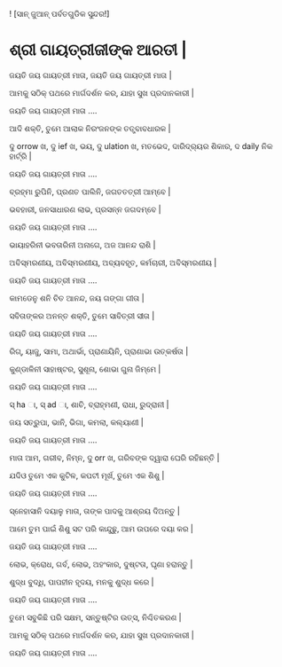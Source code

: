 ! [ସାନ୍ ଜୁଆନ୍ ପର୍ବତଗୁଡିକ ସୁନ୍ଦର!]

# ଶ୍ରୀ ଗାୟତ୍ରୀଜୀଙ୍କ ଆରତୀ |

ଜୟତି ଜୟ ଗାୟତ୍ରୀ ମାତା, ଜୟତି ଜୟ ଗାୟତ୍ରୀ ମାତା |

ଆମକୁ ସଠିକ୍ ପଥରେ ମାର୍ଗଦର୍ଶନ କର, ଯାହା ସୁଖ ପ୍ରଦାନକାରୀ |

ଜୟତି ଜୟ ଗାୟତ୍ରୀ ମାତା ....

ଆଦି ଶକ୍ତି, ତୁମେ ଆଲାକ ନିରଂଜନଙ୍କ ତତ୍ତ୍ବାବଧାରକ |

ଦୁ orrow ଖ, ଦୁ ief ଖ, ଭୟ, ଦୁ ulation ଖ, ମତଭେଦ, ଦାରିଦ୍ର୍ୟର ଶିକାର, ଦ daily ନିକ ହାର୍ଟ୍ରି |

ଜୟତି ଜୟ ଗାୟତ୍ରୀ ମାତା ....

ବ୍ରହ୍ମା ରୁପିନି, ପ୍ରଣତ ପାଲିନି, ଜଗତତତ୍ରୀ ଆମ୍ବେ |

ଭବହାରୀ, ଜନସାଧାରଣ ଲାଭ, ପ୍ରସନ୍ନ ଜଗଦମ୍ବେ |

ଜୟତି ଜୟ ଗାୟତ୍ରୀ ମାତା ....

ଭାୟାହରିନୀ ଭବତାରିନୀ ଅନାଗେ, ଅଜ ଆନନ୍ଦ ରାଶି |

ଅବିସ୍ମରଣୀୟ, ଅବିସ୍ମରଣୀୟ, ଅବ୍ୟବହୃତ, କର୍ମଚାରୀ, ଅବିସ୍ମରଣୀୟ |

ଜୟତି ଜୟ ଗାୟତ୍ରୀ ମାତା ....

କାମଡେନୁ ଶନି ଚିତ ଆନନ୍ଦ, ଜୟ ଗଙ୍ଗା ଗୀତା |

ସବିତାଙ୍କର ଅନନ୍ତ ଶକ୍ତି, ତୁମେ ସାବିତ୍ରୀ ସୀତା |

ଜୟତି ଜୟ ଗାୟତ୍ରୀ ମାତା ....

ରିଗ୍, ୟାଜୁ, ସାମା, ଅଥାର୍ଭା, ପ୍ରାଣାୟିନି, ପ୍ରାଣାଭା ଉତ୍କର୍ଷତା |

କୁଣ୍ଡାଳିନୀ ସାହାଷ୍ଟର, ସୁଶୂନା, ଶୋଭା ଗୁନା ଜିମ୍ମେ |

ଜୟତି ଜୟ ଗାୟତ୍ରୀ ମାତା ....

ସ୍ ha ା, ସ୍ ad ା, ଶାଚି, ବ୍ରାହ୍ମଣୀ, ରାଧା, ରୁଦ୍ରାନୀ |

ଜୟ ସତ୍ରୁପା, ଭାନି, ଭିଗା, କମଲା, କଲ୍ୟାଣୀ |

ଜୟତି ଜୟ ଗାୟତ୍ରୀ ମାତା ....

ମାତା ଆମ, ଗରୀବ, ନିମ୍ନ, ଦୁ orr ଖ, ଗରିବଙ୍କ ଦ୍ୱାରା ଘେରି ରହିଛନ୍ତି |

ଯଦିଓ ତୁମେ ଏକ କୁଟିଳ, କପଟୀ ମୂର୍ଖ, ତୁମେ ଏକ ଶିଶୁ |

ଜୟତି ଜୟ ଗାୟତ୍ରୀ ମାତା ....

ସ୍ନେହାସାନି ଦୟାଳୁ ମାତା, ତାଙ୍କ ପାଦକୁ ଆଶ୍ରୟ ଦିଅନ୍ତୁ |

ଆମେ ତୁମ ପାଇଁ ଶିଶୁ ସଟ ପରି କାନ୍ଦୁଛୁ, ଆମ ଉପରେ ଦୟା କର |

ଜୟତି ଜୟ ଗାୟତ୍ରୀ ମାତା ....

ଲୋଭ, କ୍ରୋଧ, ଗର୍ବ, ଲୋଭ, ଅହଂକାର, ଦୁଷ୍ଟତା, ଘୃଣା ହରାନ୍ତୁ |

ଶୁଦ୍ଧ ବୁଦ୍ଧି, ପାପହୀନ ହୃଦୟ, ମନକୁ ଶୁଦ୍ଧ କରେ |

ଜୟତି ଜୟ ଗାୟତ୍ରୀ ମାତା ....

ତୁମେ ସବୁକିଛି ପରି ସକ୍ଷମ, ସନ୍ତୁଷ୍ଟିର ଉତ୍ସ, ନିଶ୍ଚିତକରଣ |

ଆମକୁ ସଠିକ୍ ପଥରେ ମାର୍ଗଦର୍ଶନ କର, ଯାହା ସୁଖ ପ୍ରଦାନକାରୀ |

ଜୟତି ଜୟ ଗାୟତ୍ରୀ ମାତା ....